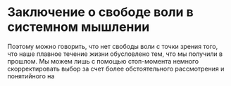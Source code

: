 # Заключение о свободе воли в системном мышлении

Поэтому можно говорить, что нет свободы воли с точки зрения того, что наше плавное течение жизни обусловлено тем, что мы получили в прошлом. Мы можем лишь с помощью стоп-момента немного скорректировать выбор за счет более обстоятельного рассмотрения и понятийного на
